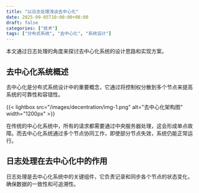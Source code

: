 ```yaml
---
title: "以日志处理浅谈去中心化"
date: 2025-09-05T10:00:00+08:00
draft: false
categories: ["技术"]
tags: ["分布式系统", "去中心化", "系统设计"]
---
```


本文通过日志处理的角度来探讨去中心化系统的设计思路和实现方案。

## 去中心化系统概述

去中心化是分布式系统设计中的重要概念，它通过将控制权分散到多个节点来提高系统的可靠性和容错性。

{{< lightbox src="/images/decentration/img-1.png" alt="去中心化架构图" width="1200px" >}}

在传统的中心化系统中，所有的请求都需要通过中央服务器处理，这会形成单点故障。而去中心化系统通过多个节点协同工作，即使部分节点失效，系统仍能正常运行。

## 日志处理在去中心化中的作用

日志处理是去中心化系统中的关键组件，它负责记录和同步各个节点的状态变化，确保数据的一致性和可追溯性。
